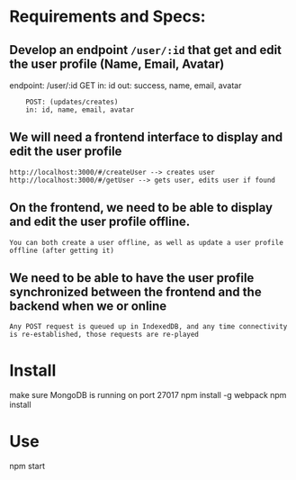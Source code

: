 

# Requirements and Specs:
## Develop an endpoint `/user/:id` that get and edit the user profile (Name, Email, Avatar) 
endpoint:
	/user/:id
		GET
		in: id
		out: success, name, email, avatar

		POST: (updates/creates)
		in: id, name, email, avatar


## We will need a frontend interface to display and edit the user profile
	http://localhost:3000/#/createUser --> creates user
	http://localhost:3000/#/getUser --> gets user, edits user if found

## On the frontend, we need to be able to display and edit the user profile offline.
	You can both create a user offline, as well as update a user profile offline (after getting it)

## We need to be able to have the user profile synchronized between the frontend and the backend when we or online
	Any POST request is queued up in IndexedDB, and any time connectivity is re-established, those requests are re-played


Install
=======
make sure MongoDB is running on port 27017
npm install -g webpack
npm install

Use
====
npm start
